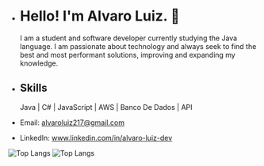 - # Hello! I'm Alvaro Luiz. 🖖


  I am a student and software developer currently studying the Java language. I am passionate about technology and always seek to
  find the best and most performant solutions, improving and expanding my knowledge.

- ## Skills
   Java | C# | JavaScript | AWS | Banco De Dados | API 

- Email: alvaroluiz217@gmail.com
- LinkedIn: www.linkedin.com/in/alvaro-luiz-dev


![Top Langs](https://github-readme-stats.vercel.app/api/top-langs/?username=alvaroluizs&layout=compact&bg_color=000000)                      ![Top Langs](https://github-readme-stats.vercel.app/api/top-langs/?username=alvaroluizs&layout=compact&theme=github_dark)



